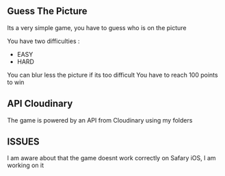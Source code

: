 ## Guess The Picture

Its a very simple game, you have to guess who is on the picture

You have two difficulties :

- EASY
- HARD

You can blur less the picture if its too difficult
You have to reach 100 points to win

## API Cloudinary

The game is powered by an API from Cloudinary using my folders

## ISSUES

I am aware about that the game doesnt work correctly on Safary iOS, I am working on it
